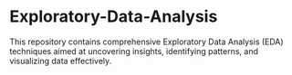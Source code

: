 # Exploratory-Data-Analysis
 This repository contains comprehensive Exploratory Data Analysis (EDA) techniques aimed at uncovering insights, identifying patterns, and visualizing data effectively. 
